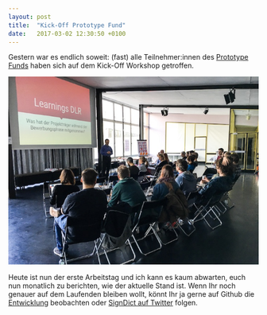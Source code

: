 ```yaml
---
layout: post
title:  "Kick-Off Prototype Fund"
date:   2017-03-02 12:30:50 +0100
---
```

Gestern war es endlich soweit: (fast) alle Teilnehmer:innen des [Prototype Funds](http://prototypefund.de)
haben sich auf dem Kick-Off Workshop getroffen.

![Bild der Teilnehmer des Kick-Off Workshops des Prototype Funds](/images/kick-off-prototype-fund.jpg)

Heute ist nun der erste Arbeitstag und ich kann es kaum abwarten, euch nun
monatlich zu berichten, wie der aktuelle Stand ist. Wenn Ihr noch genauer auf dem Laufenden
bleiben wollt, könnt Ihr ja gerne auf Github die [Entwicklung](https://github.com/signdict/website/)
beobachten oder [SignDict auf Twitter](https://twitter.com/signdict) folgen.

